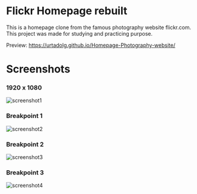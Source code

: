 # Flickr Homepage rebuilt
This is a homepage clone from the famous photography website flickr.com. This project was made for studying and practicing purpose.

Preview: https://urtadolg.github.io/Homepage-Photography-website/

# Screenshots

### 1920 x 1080 
![screenshot1](https://user-images.githubusercontent.com/89041463/138473889-97417654-e7f4-4c9d-90fe-bb5582c82b99.png)

### Breakpoint 1
![screenshot2](https://user-images.githubusercontent.com/89041463/138473915-6e2f6986-31f9-4dc0-aad6-9ecd9d6064ac.png)

### Breakpoint 2
![screenshot3](https://user-images.githubusercontent.com/89041463/138473929-5dbb12b4-c619-4d75-a2d0-f409d3438677.png)

### Breakpoint 3
![screenshot4](https://user-images.githubusercontent.com/89041463/138473936-219b8f35-2b8a-4a06-945e-86d9fa527cf7.png)
